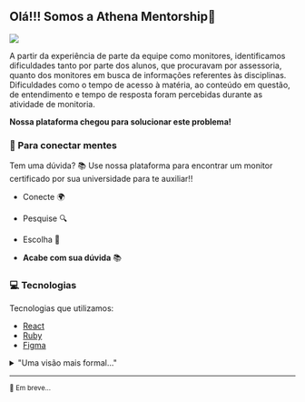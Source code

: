 ## Olá!!! Somos a **Athena Mentorship**👋

<img src="https://raw.githubusercontent.com/tai-II-plataforma-educacional/.github/main/profile/src/AthenaBanner.png">

A partir da experiência de parte da equipe como monitores, identificamos dificuldades tanto por parte dos alunos, que procuravam por assessoria, quanto dos monitores em busca de informações referentes às disciplinas. Dificuldades como o tempo de acesso à matéria, ao conteúdo em questão, de entendimento e tempo de resposta foram percebidas durante as atividade de monitoria.

**Nossa plataforma chegou para solucionar este problema!**

### 🧠 Para conectar mentes

Tem uma dúvida? 📚 Use nossa plataforma para encontrar um monitor certificado por sua universidade para te auxiliar!!

-   Conecte 🌍

-   Pesquise 🔍

-   Escolha 📌

-   **Acabe com sua dúvida** 📚

### 💻 Tecnologias

Tecnologias que utilizamos:

-   [React](https://pt-br.reactjs.org/)
-   [Ruby](https://rubyonrails.org/)
-   [Figma](https://www.figma.com/)

<details>

<summary>"Uma visão mais formal..."</summary>

<br>

<ul>

<h3>1. JUSTIFICATIVAS: ESTUDO UNIVERSITÁRIO E A INTERNET COMO FERRAMENTA DE AUXÍLIO</h3>

<p>No contexto universitário, a eventual independência no estudo de determinada matéria é desejável para todo e qualquer aluno. Por serem muitas vezes conteúdos específicos, estes, se encontram disseminados na biografia orientada ao estudante, fóruns online e sites específicos que abordem o tema. Devido a isso, estudantes podem gastar horas do seu dia em busca de fontes seguras e específicas para sanar determinadas dúvidas que podem, utilizando a Internet como ferramenta de auxílio, serem esclarecidas e simplificadas por conhecedores da área. Esta proposta de projeto pode ser aplicada tanto ao contexto acadêmico quanto à inserção do estudante no mercado produtivo.</p>

<h3>2. OBJETIVOS</h3>

<p>Esta proposta de projeto pretende criar uma plataforma digital baseada no ambiente da web, com a finalidade principal de conectar estudantes e potenciais tutores, seguramente validados e considerados capacitados para tal atuação por sua instituição de formação, a fim de promover suporte aos discentes da rede universitária durante seu período de capacitação. Complementar a isso, pretende-se estudar, as formas de relações entre alunos universitários e as componentes que envolvem o processo de esclarecimento de dúvidas sobre determinadas áreas do conhecimento, gerando como resultado, uma visão de como tal situação afeta a preparação de profissionais para o mercado.</p>

"<h3>3. REFERENCIAL TEÓRICO E ESTADO DA ARTE</h3>

<p>No contexto pandêmico, ocasionado devido à disseminação do vírus Covid-19 entre os anos de 2020 e 2021, o globo se viu forçado a se adaptar ao Novo Normal. Com isso, escolas e universidades se sujeitaram a mudanças para manter sua qualidade de ensino, seja realizando seus trabalhos de maneira assíncrona e/ou remota, além de países de Primeiro Mundo, se tornarem mais uma vez, referências de modelos educacionais.</p>

<p>A Globalização, que permitiu diversos avanços científicos nas demais áreas do conhecimento, agora se viu extremamente atuante no contexto educacional. Sendo que, cada vez mais, meios de pesquisa como Google, se tornam ferramentas de extrema importância para sanar dúvidas e realizar pesquisas, por parte dos estudantes ao redor do mundo.</p>

<p>Com o atual cenário da comunicação e uso dos ambientes virtuais de educação, torna-se relevante o uso de ferramentas que possibilitem, de forma direta e eficiente, utilizar a Internet Como Ferramenta de Auxílio ao Estudante Universitário, contribuindo para a formação de profissionais cada vez mais qualificados. Deste modo, torna-se relevante o estudo e levantamento do perfil atual de usuários universitários quanto à pesquisa e estudo online, objetivando a criação de ferramentas que possibilitem a integração entre universidades e alunos visando sanar dúvidas sobre complexos temas no cotidiano da graduação, somado à segurança daquele que o explica.</p>

</ul>

</details>

---

<sub>🤗 Em breve...</sub>
